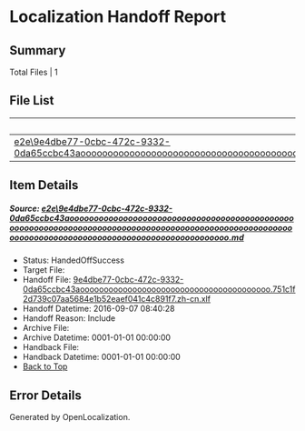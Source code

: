 # <a name='report-top'></a> Localization Handoff Report

## Summary
 Total Files | 1

## File List
 Source File | Status | Details 
 ----------- | ------ | ------- 
 [e2e\9e4dbe77-0cbc-472c-9332-0da65ccbc43aooooooooooooooooooooooooooooooooooooooooooooooooooooooooooooooooooooooooooooooooooooooooooooooooooooooooooooooooooooooooooooooooooooooooooooooooooooo.md](https://github.com/OpenLocalizationTestOrg/ol-test0/blob/39837302acbb1d9327d3bc59ceb4cddcd85822e6/e2e/9e4dbe77-0cbc-472c-9332-0da65ccbc43aooooooooooooooooooooooooooooooooooooooooooooooooooooooooooooooooooooooooooooooooooooooooooooooooooooooooooooooooooooooooooooooooooooooooooooooooooooo.md) | HandedOffSuccess | [Details](#378fd27088411f25fcccf8c1b380a8274a2ee8771)

## Item Details
##### <a name='378fd27088411f25fcccf8c1b380a8274a2ee8771'></a> Source: [e2e\9e4dbe77-0cbc-472c-9332-0da65ccbc43aooooooooooooooooooooooooooooooooooooooooooooooooooooooooooooooooooooooooooooooooooooooooooooooooooooooooooooooooooooooooooooooooooooooooooooooooooooo.md](https://github.com/OpenLocalizationTestOrg/ol-test0/blob/39837302acbb1d9327d3bc59ceb4cddcd85822e6/e2e/9e4dbe77-0cbc-472c-9332-0da65ccbc43aooooooooooooooooooooooooooooooooooooooooooooooooooooooooooooooooooooooooooooooooooooooooooooooooooooooooooooooooooooooooooooooooooooooooooooooooooooo.md)
* Status: HandedOffSuccess
* Target File: 
* Handoff File: [9e4dbe77-0cbc-472c-9332-0da65ccbc43aoooooooooooooooooooooooooooooooooooooooo.751c1f2d739c07aa5684e1b52eaef041c4c891f7.zh-cn.xlf](https://github.com/OpenLocalizationTestOrg/ol-test0-handoff/blob/9eec3ab5941f79f00597eb2676310c76023459e6/ol-handoff/OpenLocalizationTestOrg/ol-test0-zhcn/ci/ht/9e4dbe77-0cbc-472c-9332-0da65ccbc43aoooooooooooooooooooooooooooooooooooooooo.751c1f2d739c07aa5684e1b52eaef041c4c891f7.zh-cn.xlf)
* Handoff Datetime: 2016-09-07 08:40:28
* Handoff Reason: Include
* Archive File: 
* Archive Datetime: 0001-01-01 00:00:00
* Handback File: 
* Handback Datetime: 0001-01-01 00:00:00
* [Back to Top](#report-top)


## Error Details

Generated by OpenLocalization.
